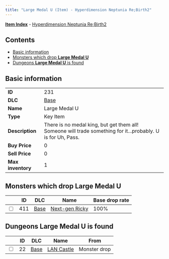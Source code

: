 ```yaml
---
title: "Large Medal U (Item) - Hyperdimension Neptunia Re;Birth2"
---
```


[**Item Index**](/neptunia/rb2/item/index.html) - [Hyperdimension Neptunia Re;Birth2](/neptunia/rb2)

## Contents

- [Basic information](#basic-information)
- [Monsters which drop **Large Medal U**](#monsters-which-drop-large-medal-u)
- [Dungeons **Large Medal U** is found](#dungeons-large-medal-u-is-found)

## Basic information

|   |   |
| -- | -- |
| **ID** | 231 |
| **DLC** | [Base](/neptunia/rb2/dlc/0-base.html) |
| **Name** | Large Medal U |
| **Type** | Key Item |
| **Description** | There is no medal king, but get them all! Someone will trade something for it...probably. U is for Uh, Pass. |
| **Buy Price** | 0 |
| **Sell Price** | 0 |
| **Max inventory** | 1 |

## Monsters which drop **Large Medal U**

|    | ID | DLC | Name | Base drop rate |
| -- | -- | --- | ---- | -------------- |
| <input type="checkbox" id="rb2-monster-0-411" class="trackbox" /> | 411 | [Base](/neptunia/rb2/dlc/0-base.html) | [Next-gen Ricky](/neptunia/rb2/monster/0-411-next-gen-ricky.html) | 100% |

## Dungeons **Large Medal U** is found

|    | ID | DLC | Name | From |
| -- | -- | --- | ---- | ---- |
| <input type="checkbox" id="rb2-dungeon-0-22" class="trackbox" /> | 22 | [Base](/neptunia/rb2/dlc/0-base.html) | [LAN Castle](/neptunia/rb2/dungeon/0-22-lan-castle.html) | Monster drop |
